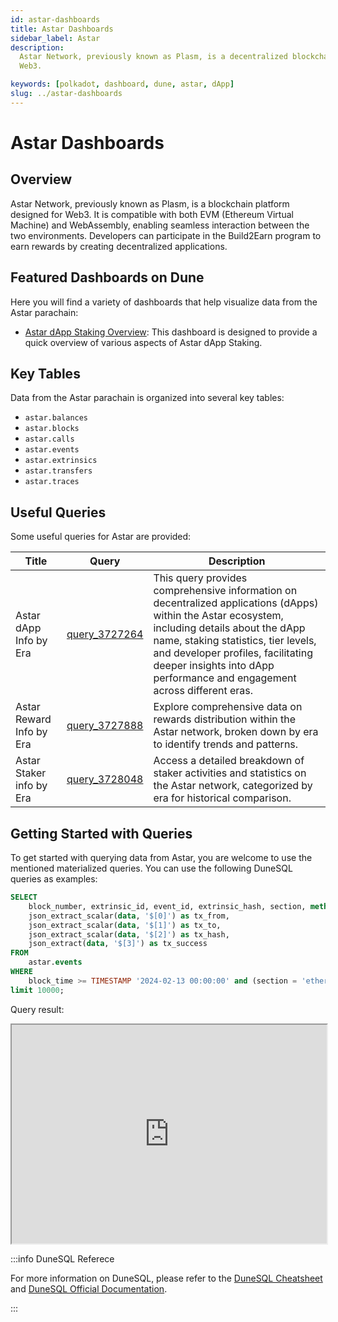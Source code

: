 ```yaml
---
id: astar-dashboards
title: Astar Dashboards
sidebar_label: Astar
description:
  Astar Network, previously known as Plasm, is a decentralized blockchain platform designed for
  Web3.

keywords: [polkadot, dashboard, dune, astar, dApp]
slug: ../astar-dashboards
---
```


# Astar Dashboards

## Overview

Astar Network, previously known as Plasm, is a blockchain platform designed for Web3. It is
compatible with both EVM (Ethereum Virtual Machine) and WebAssembly, enabling seamless interaction
between the two environments. Developers can participate in the Build2Earn program to earn rewards
by creating decentralized applications.

## Featured Dashboards on Dune

Here you will find a variety of dashboards that help visualize data from the Astar parachain:

- [Astar dApp Staking Overview](https://dune.com/substrate/astar-dapp-staking): This dashboard is
  designed to provide a quick overview of various aspects of Astar dApp Staking.

## Key Tables

Data from the Astar parachain is organized into several key tables:

- `astar.balances`
- `astar.blocks`
- `astar.calls`
- `astar.events`
- `astar.extrinsics`
- `astar.transfers`
- `astar.traces`

## Useful Queries

Some useful queries for Astar are provided:

| Title                    | Query                                             | Description                                                                                                                                                                                                                                                                                              |
| ------------------------ | ------------------------------------------------- | -------------------------------------------------------------------------------------------------------------------------------------------------------------------------------------------------------------------------------------------------------------------------------------------------------- |
| Astar dApp Info by Era   | [query_3727264](https://dune.com/queries/3727264) | This query provides comprehensive information on decentralized applications (dApps) within the Astar ecosystem, including details about the dApp name, staking statistics, tier levels, and developer profiles, facilitating deeper insights into dApp performance and engagement across different eras. |
| Astar Reward Info by Era | [query_3727888](https://dune.com/queries/3727888) | Explore comprehensive data on rewards distribution within the Astar network, broken down by era to identify trends and patterns.                                                                                                                                                                         |
| Astar Staker info by Era | [query_3728048](https://dune.com/queries/3728048) | Access a detailed breakdown of staker activities and statistics on the Astar network, categorized by era for historical comparison.                                                                                                                                                                      |

## Getting Started with Queries

To get started with querying data from Astar, you are welcome to use the mentioned materialized
queries. You can use the following DuneSQL queries as examples:

```sql title="Astar EVM Executed" showLineNumbers
SELECT
    block_number, extrinsic_id, event_id, extrinsic_hash, section, method,
    json_extract_scalar(data, '$[0]') as tx_from,
    json_extract_scalar(data, '$[1]') as tx_to,
    json_extract_scalar(data, '$[2]') as tx_hash,
    json_extract(data, '$[3]') as tx_success
FROM
    astar.events
WHERE
    block_time >= TIMESTAMP '2024-02-13 00:00:00' and (section = 'ethereum' and method = 'Executed')
limit 10000;
```

Query result:

<iframe src="https://dune.com/embeds/3476827/6371367/" height="350" width="100%"></iframe>

:::info DuneSQL Referece

For more information on DuneSQL, please refer to the [DuneSQL Cheatsheet](../dunesql-cheatsheet.md)
and
[DuneSQL Official Documentation](https://docs.dune.com/query-engine/Functions-and-operators/index).

:::
